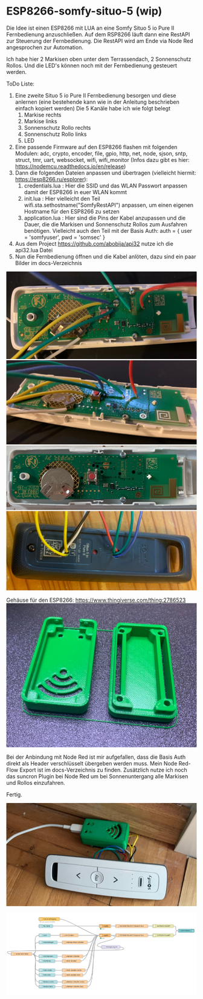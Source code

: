 # ESP8266-somfy-situo-5 (wip)

Die Idee ist einen ESP8266 mit LUA an eine Somfy Situo 5 io Pure II Fernbedienung anzuschließen.
Auf dem RSP8266 läuft dann eine RestAPI zur Steuerung der Fernbedienung.
Die RestAPI wird am Ende via Node Red angesprochen zur Automation.

Ich habe hier 2 Markisen oben unter dem Terrassendach, 2 Sonnenschutz Rollos. Und die LED's können noch mit der Fernbedienung gesteuert werden.

ToDo Liste:
1. Eine zweite Situo 5 io Pure II Fernbedienung besorgen und diese anlernen (eine bestehende kann wie in der Anleitung beschrieben einfach kopiert werden)
   Die 5 Kanäle habe ich wie folgt belegt
   1. Markise rechts
   2. Markise links
   3. Sonnenschutz Rollo rechts
   4. Sonnenschutz Rollo links
   5. LED
2. Eine passende Firmware auf den ESP8266 flashen mit folgenden Modulen: adc, crypto, encoder, file, gpio, http, net, node, sjson, sntp, struct, tmr, uart, websocket, wifi, wifi_monitor  (Infos dazu gibt es hier: https://nodemcu.readthedocs.io/en/release)
3. Dann die folgenden Dateien anpassen und übertragen (vielleicht hiermit: https://esp8266.ru/esplorer):
   1. credentials.lua : Hier die SSID und das WLAN Passwort anpassen damit der ESP8266 in euer WLAN kommt
   2. init.lua : Hier vielleicht den Teil wifi.sta.sethostname("SomfyRestAPI") anpassen, um einen eigenen Hostname für den ESP8266 zu setzen
   3. application.lua : Hier sind die Pins der Kabel anzupassen und die Dauer, die die Markisen und Sonnenschutz Rollos zum Ausfahren benötigen.
                        Vielleicht auch den Teil mit der Basis Auth: 
                        auth = {
                            user = 'somfyuser',
                            pwd  = 'somsec'
                        }
4. Aus dem Project https://github.com/abobija/api32 nutze ich die api32.lua Datei
5. Nun die Fernbedienung öffnen und die Kabel anlöten, dazu sind ein paar Bilder im docs-Verzeichnis

![Fernbedienung 1](/docs/Remote-1.jpg)
![Fernbedienung 2](/docs/Remote-2.jpg)
![Fernbedienung 3](/docs/Remote-3.jpg)
![Fernbedienung 4](/docs/Remote-4.jpg)

Gehäuse für den ESP8266: https://www.thingiverse.com/thing:2786523
![Fernbedienung 4](/docs/Remote-5.jpg)

Bei der Anbindung mit Node Red ist mir aufgefallen, dass die Basis Auth direkt als Header verschlüsselt übergeben werden muss.
Mein Node Red-Flow Export ist im docs-Verzeichnis zu finden. Zusätzlich nutze ich noch das suncron Plugin bei Node Red um bei Sonnenuntergang alle Markisen und Rollos einzufahren.

Fertig.

![Fernbedienung 6](/docs/Remote-6.jpg)

![Node Red Flow](/docs/NodeRed-Somfy.jpg)
